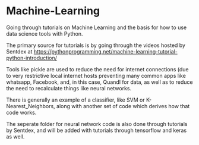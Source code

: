 # Machine-Learning
Going through tutorials on Machine Learning and the basis for how to use data science tools with Python.

The primary source for tutorials is by going through the videos hosted by Sentdex at https://pythonprogramming.net/machine-learning-tutorial-python-introduction/

Tools like pickle are used to reduce the need for internet connections (due to very restrictive local internet hosts preventing many common apps like whatsapp, Facebook, and, in this case, Quandl for data, as well as to reduce the need to recalculate things like neural networks.

There is generally an example of a classifier, like SVM or K-Nearest_Neighbors, along with another set of code which derives how that code works.

The seperate folder for neural network code is also done through tutorials by Sentdex, and will be added with tutorials through tensorflow and keras as well.
